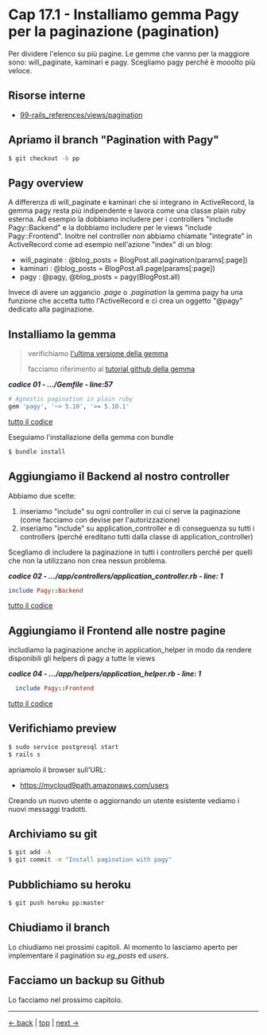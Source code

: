 # <a name="top"></a> Cap 17.1 - Installiamo gemma Pagy per la paginazione (pagination)

Per dividere l'elenco su più pagine.
Le gemme che vanno per la maggiore sono: will_paginate, kaminari e pagy. Scegliamo pagy perché è mooolto più veloce.



## Risorse interne

- [99-rails_references/views/pagination]()



## Apriamo il branch "Pagination with Pagy"

```bash
$ git checkout -b pp
```



## Pagy overview

A differenza di will_paginate e kaminari che si integrano in ActiveRecord, la gemma pagy resta più indipendente e lavora come una classe plain ruby esterna.
Ad esempio la dobbiamo includere per i controllers "include Pagy::Backend" e la dobbiamo includere per le views "include Pagy::Frontend".
Inoltre nel controller non abbiamo chiamate "integrate" in ActiveRecord come ad esempio nell'azione "index" di un blog:

- will_paginate : @blog_posts = BlogPost.all.pagination(params[:page])
- kaminari      : @blog_posts = BlogPost.all.page(params[:page])
- pagy          : @pagy, @blog_posts = pagy(BlogPost.all)

Invece di avere un aggancio *.page* o *.pagination* la gemma pagy ha una funzione che accetta tutto l'ActiveRecord e ci crea un oggetto "@pagy" dedicato alla paginazione.



## Installiamo la gemma

> verifichiamo [l'ultima versione della gemma](https://rubygems.org/gems/pagy)
>
> facciamo riferimento al [tutorial github della gemma](https://github.com/ddnexus/pagy)

***codice 01 - .../Gemfile - line:57***

```ruby
# Agnostic pagination in plain ruby
gem 'pagy', '~> 5.10', '>= 5.10.1'
```

[tutto il codice](https://github.com/flaviobordonidev/leanpubabrandnewcms/blob/master/01-base/17-pagination/01_01-gemfile.rb)

Eseguiamo l'installazione della gemma con bundle

```bash
$ bundle install
```



## Aggiungiamo il Backend al nostro controller

Abbiamo due scelte:

1. inseriamo "include" su ogni controller in cui ci serve la paginazione (come facciamo con devise per l'autorizzazione)
2. inseriamo "include" su application_controller e di conseguenza su tutti i controllers (perché ereditano tutti dalla classe di application_controller) 

Scegliamo di includere la paginazione in tutti i controllers perché per quelli che non la utilizzano non crea nessun problema.

***codice 02 - .../app/controllers/application_controller.rb - line: 1***

```ruby
include Pagy::Backend
```

[tutto il codice](https://github.com/flaviobordonidev/leanpubabrandnewcms/blob/master/01-base/17-pagination/01_01-gemfile.rb)



## Aggiungiamo il Frontend alle nostre pagine

includiamo la paginazione anche in application_helper in modo da rendere disponibili gli helpers di pagy a tutte le views

***codice 04 - .../app/helpers/application_helper.rb - line: 1***

```ruby
  include Pagy::Frontend
```

[tutto il codice](#01-15-04_04all)




## Verifichiamo preview

```bash
$ sudo service postgresql start
$ rails s
```

apriamolo il browser sull'URL:

* https://mycloud9path.amazonaws.com/users

Creando un nuovo utente o aggiornando un utente esistente vediamo i nuovi messaggi tradotti.



## Archiviamo su git

```bash
$ git add -A
$ git commit -m "Install pagination with pagy"
```



## Pubblichiamo su heroku

```bash
$ git push heroku pp:master
```



## Chiudiamo il branch

Lo chiudiamo nei prossimi capitoli. 
Al momento lo lasciamo aperto per implementare il pagination su *eg_posts* ed *users*.



## Facciamo un backup su Github

Lo facciamo nel prossimo capitolo.



---

[<- back](https://github.com/flaviobordonidev/leanpubabrandnewcms/blob/master/01-base/09-manage_users/03-browser_tab_title_users-it.md)
 | [top](#top) |
[next ->](https://github.com/flaviobordonidev/leanpubabrandnewcms/blob/master/01-base/10-users_i18n/02-users_form_i18n-it.md)
